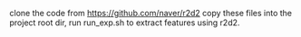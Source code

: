 clone the code from https://github.com/naver/r2d2
copy these files into the project root dir, run run_exp.sh to extract features using r2d2.
